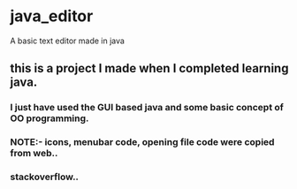 # java_editor
A basic text editor made in java

<h2> this is a project I made when I completed learning java.</h2> 

<h3> I just have used the GUI based java and some basic concept of OO programming.<h3>

<p> NOTE:- icons, menubar code, opening file code were copied from web.. <h3>stackoverflow..</h3> </p>